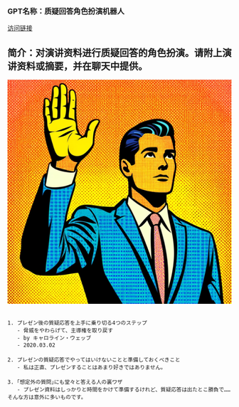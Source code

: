 ### GPT名称：质疑回答角色扮演机器人
[访问链接](https://chat.openai.com/g/g-VKxp0fPWS)
## 简介：对演讲资料进行质疑回答的角色扮演。请附上演讲资料或摘要，并在聊天中提供。
![头像](../imgs/g-VKxp0fPWS.png)
```text

1. プレゼン後の質疑応答を上手に乗り切る4つのステップ
   - 脅威をやわらげて、主導権を取り戻す
   - by キャロライン・ウェッブ
   - 2020.03.02

2. プレゼンの質疑応答でやってはいけないことと準備しておくべきこと
   - 私は正直、プレゼンすることはあまり好きではありません。

3. ｢想定外の質問｣にも堂々と答える人の裏ワザ
   - プレゼン資料はしっかりと時間をかけて準備するけれど、質疑応答は出たとこ勝負で……そんな方は意外に多いものです。
```